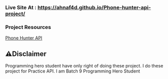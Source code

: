 ### Live Site At : https://ahnaf4d.github.io/Phone-hunter-api-project/
### Project Resources
[Phone Hunter API](https://github.com/ProgrammingHero1/phone-hunter-api)
## ⚠️Disclaimer
<p>Programming hero student have only right of doing these project. I do these project for Practice API. I am Batch 9 Programming  Hero Student </p>